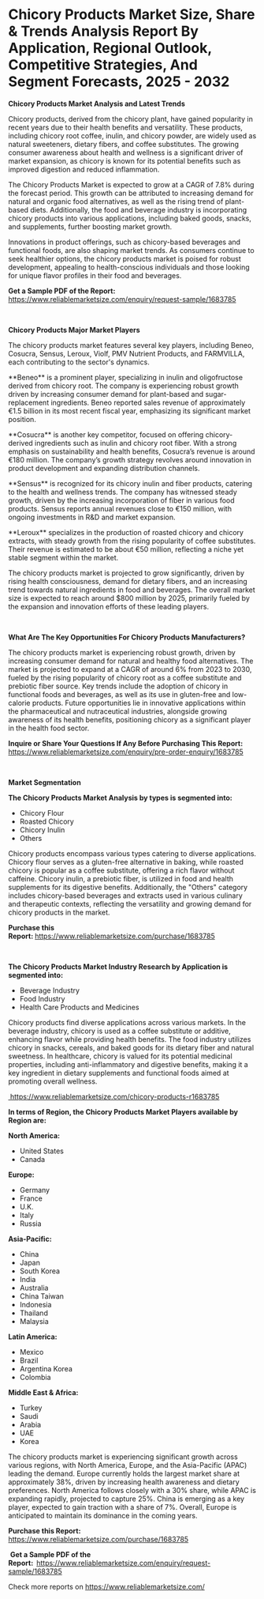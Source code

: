 <p><h1>Chicory Products Market Size, Share & Trends Analysis Report By Application, Regional Outlook, Competitive Strategies, And Segment Forecasts, 2025 - 2032</h1></p><p><strong>Chicory Products Market Analysis and Latest Trends</strong></p>
<p><p>Chicory products, derived from the chicory plant, have gained popularity in recent years due to their health benefits and versatility. These products, including chicory root coffee, inulin, and chicory powder, are widely used as natural sweeteners, dietary fibers, and coffee substitutes. The growing consumer awareness about health and wellness is a significant driver of market expansion, as chicory is known for its potential benefits such as improved digestion and reduced inflammation.</p><p>The Chicory Products Market is expected to grow at a CAGR of 7.8% during the forecast period. This growth can be attributed to increasing demand for natural and organic food alternatives, as well as the rising trend of plant-based diets. Additionally, the food and beverage industry is incorporating chicory products into various applications, including baked goods, snacks, and supplements, further boosting market growth.</p><p>Innovations in product offerings, such as chicory-based beverages and functional foods, are also shaping market trends. As consumers continue to seek healthier options, the chicory products market is poised for robust development, appealing to health-conscious individuals and those looking for unique flavor profiles in their food and beverages.</p></p>
<p><strong>Get a Sample PDF of the Report:&nbsp;</strong> <a href="https://www.reliablemarketsize.com/enquiry/request-sample/1683785?utm_campaign=2461&utm_medium=2&utm_source=Github&utm_content=ia&utm_term=26032025&utm_id=chicory-products">https://www.reliablemarketsize.com/enquiry/request-sample/1683785</a></p>
<p>&nbsp;</p>
<p><strong>Chicory Products Major Market Players</strong></p>
<p><p>The chicory products market features several key players, including Beneo, Cosucra, Sensus, Leroux, Violf, PMV Nutrient Products, and FARMVILLA, each contributing to the sector's dynamics.</p><p>**Beneo** is a prominent player, specializing in inulin and oligofructose derived from chicory root. The company is experiencing robust growth driven by increasing consumer demand for plant-based and sugar-replacement ingredients. Beneo reported sales revenue of approximately €1.5 billion in its most recent fiscal year, emphasizing its significant market position.</p><p>**Cosucra** is another key competitor, focused on offering chicory-derived ingredients such as inulin and chicory root fiber. With a strong emphasis on sustainability and health benefits, Cosucra’s revenue is around €180 million. The company’s growth strategy revolves around innovation in product development and expanding distribution channels.</p><p>**Sensus** is recognized for its chicory inulin and fiber products, catering to the health and wellness trends. The company has witnessed steady growth, driven by the increasing incorporation of fiber in various food products. Sensus reports annual revenues close to €150 million, with ongoing investments in R&D and market expansion.</p><p>**Leroux** specializes in the production of roasted chicory and chicory extracts, with steady growth from the rising popularity of coffee substitutes. Their revenue is estimated to be about €50 million, reflecting a niche yet stable segment within the market.</p><p>The chicory products market is projected to grow significantly, driven by rising health consciousness, demand for dietary fibers, and an increasing trend towards natural ingredients in food and beverages. The overall market size is expected to reach around $800 million by 2025, primarily fueled by the expansion and innovation efforts of these leading players.</p></p>
<p>&nbsp;</p>
<p><strong>What Are The Key Opportunities For Chicory Products Manufacturers?</strong></p>
<p><p>The chicory products market is experiencing robust growth, driven by increasing consumer demand for natural and healthy food alternatives. The market is projected to expand at a CAGR of around 6% from 2023 to 2030, fueled by the rising popularity of chicory root as a coffee substitute and prebiotic fiber source. Key trends include the adoption of chicory in functional foods and beverages, as well as its use in gluten-free and low-calorie products. Future opportunities lie in innovative applications within the pharmaceutical and nutraceutical industries, alongside growing awareness of its health benefits, positioning chicory as a significant player in the health food sector.</p></p>
<p><strong>Inquire or Share Your Questions If Any Before Purchasing This Report:</strong> <a href="https://www.reliablemarketsize.com/enquiry/pre-order-enquiry/1683785?utm_campaign=2461&utm_medium=2&utm_source=Github&utm_content=ia&utm_term=26032025&utm_id=chicory-products">https://www.reliablemarketsize.com/enquiry/pre-order-enquiry/1683785</a></p>
<p>&nbsp;</p>
<p><strong>Market Segmentation</strong></p>
<p><strong>The Chicory Products Market Analysis by types is segmented into:</strong></p>
<p><ul><li>Chicory Flour</li><li>Roasted Chicory</li><li>Chicory Inulin</li><li>Others</li></ul></p>
<p><p>Chicory products encompass various types catering to diverse applications. Chicory flour serves as a gluten-free alternative in baking, while roasted chicory is popular as a coffee substitute, offering a rich flavor without caffeine. Chicory inulin, a prebiotic fiber, is utilized in food and health supplements for its digestive benefits. Additionally, the "Others" category includes chicory-based beverages and extracts used in various culinary and therapeutic contexts, reflecting the versatility and growing demand for chicory products in the market.</p></p>
<p><strong>Purchase this Report:&nbsp;</strong><a href="https://www.reliablemarketsize.com/purchase/1683785?utm_campaign=2461&utm_medium=2&utm_source=Github&utm_content=ia&utm_term=26032025&utm_id=chicory-products">https://www.reliablemarketsize.com/purchase/1683785</a></p>
<p>&nbsp;</p>
<p><strong>The Chicory Products Market Industry Research by Application is segmented into:</strong></p>
<p><ul><li>Beverage Industry</li><li>Food Industry</li><li>Health Care Products and Medicines</li></ul></p>
<p><p>Chicory products find diverse applications across various markets. In the beverage industry, chicory is used as a coffee substitute or additive, enhancing flavor while providing health benefits. The food industry utilizes chicory in snacks, cereals, and baked goods for its dietary fiber and natural sweetness. In healthcare, chicory is valued for its potential medicinal properties, including anti-inflammatory and digestive benefits, making it a key ingredient in dietary supplements and functional foods aimed at promoting overall wellness.</p></p>
<p><a href="https://www.reliablemarketsize.com/chicory-products-r1683785?utm_campaign=2461&utm_medium=2&utm_source=Github&utm_content=ia&utm_term=26032025&utm_id=chicory-products">&nbsp;https://www.reliablemarketsize.com/chicory-products-r1683785</a></p>
<p><strong>In terms of Region, the Chicory Products Market Players available by Region are:</strong></p>
<p>
    <p> <strong> North America: </strong>
        <ul>
            <li>United States</li>
            <li>Canada</li>
        </ul>
        </p> 
    <p> <strong> Europe: </strong>
        <ul>
            <li>Germany</li>
            <li>France</li>
            <li>U.K.</li>
            <li>Italy</li>
            <li>Russia</li>
        </ul>
        </p> 
    <p> <strong> Asia-Pacific: </strong>
        <ul>
            <li>China</li>
            <li>Japan</li>
            <li>South Korea</li>
            <li>India</li>
            <li>Australia</li>
            <li>China Taiwan</li>
            <li>Indonesia</li>
            <li>Thailand</li>
            <li>Malaysia</li>
        </ul>
        </p> 
    <p> <strong> Latin America: </strong>
        <ul>
            <li>Mexico</li>
            <li>Brazil</li>
            <li>Argentina Korea</li>
            <li>Colombia</li>
        </ul>
        </p> 
    <p> <strong> Middle East & Africa: </strong>
        <ul>
            <li>Turkey</li>
            <li>Saudi</li>
            <li>Arabia</li>
            <li>UAE</li>
            <li>Korea</li>
        </ul>
    </p>
    </p>
<p><p>The chicory products market is experiencing significant growth across various regions, with North America, Europe, and the Asia-Pacific (APAC) leading the demand. Europe currently holds the largest market share at approximately 38%, driven by increasing health awareness and dietary preferences. North America follows closely with a 30% share, while APAC is expanding rapidly, projected to capture 25%. China is emerging as a key player, expected to gain traction with a share of 7%. Overall, Europe is anticipated to maintain its dominance in the coming years.</p></p>
<p><strong>Purchase this Report: </strong><a href="https://www.reliablemarketsize.com/purchase/1683785?utm_campaign=2461&utm_medium=2&utm_source=Github&utm_content=ia&utm_term=26032025&utm_id=chicory-products">https://www.reliablemarketsize.com/purchase/1683785</a></p>
<p>&nbsp;<strong>Get a Sample PDF of the Report:&nbsp;&nbsp;</strong><a href="https://www.reliablemarketsize.com/enquiry/request-sample/1683785?utm_campaign=2461&utm_medium=2&utm_source=Github&utm_content=ia&utm_term=26032025&utm_id=chicory-products">https://www.reliablemarketsize.com/enquiry/request-sample/1683785</a></p>
<p><strong></strong></p>
<p>Check more reports on <a href="https://www.reliablemarketsize.com/?utm_campaign=2461&utm_medium=2&utm_source=Github&utm_content=ia&utm_term=26032025&utm_id=chicory-products">https://www.reliablemarketsize.com/</a></p>